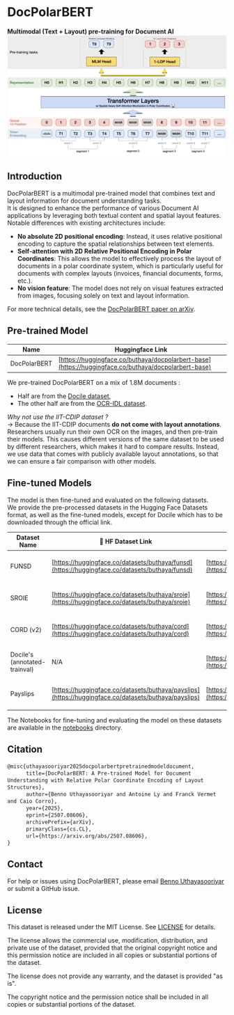 # DocPolarBERT

**Multimodal (Text + Layout) pre-training for Document AI**
![architecture.png](architecture.png)


## Introduction

DocPolarBERT is a multimodal pre-trained model that combines text and layout information for document understanding tasks. \
It is designed to enhance the performance of various Document AI applications by leveraging both textual content and spatial layout features.\
Notable differences with existing architectures include:
- **No absolute 2D positional encoding**: Instead, it uses relative positional encoding to capture the spatial relationships between text elements.
- **Self-attention with 2D Relative Positional Encoding in Polar Coordinates**: This allows the model to effectively process the layout of documents in a polar coordinate system, which is particularly useful for documents with complex layouts (invoices, financial documents, forms, etc.).
- **No vision feature**: The model does not rely on visual features extracted from images, focusing solely on text and layout information.

For more technical details, see the [DocPolarBERT paper on arXiv](https://arxiv.org/abs/2507.08606).

## Pre-trained Model

| Name           | Huggingface Link                                                                                     |
|----------------|------------------------------------------------------------------------------------------------------|
| DocPolarBERT   | [https://huggingface.co/buthaya/docpolarbert-base](https://huggingface.co/buthaya/docpolarbert-base) |


We pre-trained DocPolarBERT on a mix of 1.8M documents :
- Half are from the [Docile dataset](https://github.com/rossumai/docile),
- The other half are from the [OCR-IDL dataset](https://github.com/furkanbiten/idl_data).

*Why not use the IIT-CDIP dataset ?* \
&rarr; Because the IIT-CDIP documents  **do not come with layout annotations**.
Researchers usually run their own OCR on the images, and then pre-train their models.
This causes different versions of the same dataset to be used by different researchers, which makes it hard to compare results.
Instead, we use data that comes with publicly available layout annotations, so that we can ensure a fair comparison with other models.

## Fine-tuned Models

The model is then fine-tuned and evaluated on the following datasets. \
We provide the pre-processed datasets in the Hugging Face Datasets format, as well as the fine-tuned models, except for Docile which has to be downloaded through the official link.

| Dataset Name                  | 🤗 HF Dataset Link                                                                                   | Official Dataset Link | 🤗 HF Fine-tuned Model Link                                                                              |
|-------------------------------|------------------------------------------------------------------------------------------------------|-----------------------|----------------------------------------------------------------------------------------------------------|
| FUNSD                         | [https://huggingface.co/datasets/buthaya/funsd](https://huggingface.co/datasets/buthaya/funsd)       | [https://guillaumejaume.github.io/FUNSD/](https://guillaumejaume.github.io/FUNSD/) | [https://huggingface.co/buthaya/docpolarbert-funsd](https://huggingface.co/buthaya/docpolarbert-funsd)   |
| SROIE                         | [https://huggingface.co/datasets/buthaya/sroie](https://huggingface.co/datasets/buthaya/sroie)       | [https://rrc.cvc.uab.es/?ch=13](https://rrc.cvc.uab.es/?ch=13) | [https://huggingface.co/buthaya/docpolarbert-sroie](https://huggingface.co/buthaya/docpolarbert-sroie)   |
| CORD (v2)                     | [https://huggingface.co/datasets/buthaya/cord](https://huggingface.co/datasets/buthaya/cord)         | [https://github.com/clovaai/cord](https://github.com/clovaai/cord) | [https://huggingface.co/buthaya/docpolarbert-cord](https://huggingface.co/buthaya/docpolarbert-cord)     |
| Docile's (annotated-trainval) | N/A                                                                                                  | [https://github.com/rossumai/docile](https://github.com/rossumai/docile) | [https://huggingface.co/buthaya/docpolarbert-docile](https://huggingface.co/buthaya/docpolarbert-docile) |
| Payslips                      | [https://huggingface.co/datasets/buthaya/payslips](https://huggingface.co/datasets/buthaya/payslips) | [https://github.com/buthaya/payslips](https://github.com/buthaya/payslips) | [https://huggingface.co/buthaya/docpolarbert-payslips](https://huggingface.co/buthaya/docpolarbert-payslips) |
The Notebooks for fine-tuning and evaluating the model on these datasets are available in the [notebooks](notebooks) directory.

## Citation

```
@misc{uthayasooriyar2025docpolarbertpretrainedmodeldocument,
      title={DocPolarBERT: A Pre-trained Model for Document Understanding with Relative Polar Coordinate Encoding of Layout Structures}, 
      author={Benno Uthayasooriyar and Antoine Ly and Franck Vermet and Caio Corro},
      year={2025},
      eprint={2507.08606},
      archivePrefix={arXiv},
      primaryClass={cs.CL},
      url={https://arxiv.org/abs/2507.08606}, 
}
```
## Contact
For help or issues using DocPolarBERT, please email [Benno Uthayasooriyar](https://github.com/buthaya) or submit a GitHub issue.

## License
This dataset is released under the MIT License. See [LICENSE](LICENSE) for details.

The license allows the commercial use, modification, distribution, and private use of the dataset, provided that the original copyright notice and this permission notice are included in all copies or substantial portions of the dataset.

The license does not provide any warranty, and the dataset is provided "as is".

The copyright notice and the permission notice shall be included in all copies or substantial portions of the dataset.
